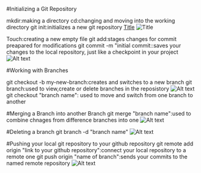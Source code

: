 #Initializing a Git Repository

mkdir:making a directory
cd:changing and moving into the working directory
git init:initializes a new git repository
[Title](README.md) ![Title](<../Images/Screenshot 2023-08-26 at 03.49.50.png>)

Touch:creating a new empty file
git add:stages changes for commit preapared for modifications
git commit -m "initial commit::saves your changes to the local repository, just like a checkpoint in your project
![Alt text](<../Images/Screenshot 2023-08-26 at 04.07.35.png>)

#Working with Branches

git checkout -b my-new-branch:creates and switches to a new branch
git branch:used to view,create or delete branches in the reposistory
![Alt text](<../Images/Screenshot 2023-08-26 at 04.30.58.png>)
git checkout "branch name": used to move and switch from one branch to another

#Merging a Branch into another Branch
git merge "branch name":used to combine chnages from difference branches into one
![Alt text](<../Images/Screenshot 2023-08-26 at 04.52.00.png>)

#Deleting a branch
git branch -d "branch name"
![Alt text](<../Images/Screenshot 2023-08-26 at 05.04.11.png>)

#Pushing your local git repository to your github repository
git remote add origin "link to your github repository":connect your local repository to a remote one
git push origin "name of branch":sends your commits to the named remote repository
![Alt text](<../Images/Screenshot 2023-08-26 at 05.14.20.png>)




